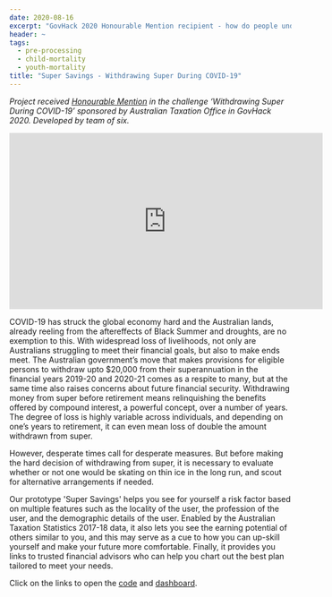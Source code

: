 ```yaml
---
date: 2020-08-16
excerpt: "GovHack 2020 Honourable Mention recipient - how do people understand and prepare for their long term financial needs after withdrawing their superannuation during COVID-19?"
header: ~
tags:
  - pre-processing
  - child-mortality
  - youth-mortality
title: "Super Savings - Withdrawing Super During COVID-19"
---
```


*Project received [Honourable Mention](https://govhack.org/2020-winners/) in the challenge ‘Withdrawing Super During COVID-19’ sponsored by Australian Taxation Office in GovHack 2020. Developed by team of six.*

<iframe width="560" height="315" src="https://www.youtube.com/embed/rDS0fI6PwCI" frameborder="0" allow="accelerometer; autoplay; clipboard-write; encrypted-media; gyroscope; picture-in-picture" allowfullscreen></iframe>  

  
  
COVID-19 has struck the global economy hard and the Australian lands, already reeling from the aftereffects of Black Summer and droughts, are no exemption to this. With widespread loss of livelihoods, not only are Australians struggling to meet their financial goals, but also to make ends meet. The Australian government’s move that makes provisions for eligible persons to withdraw upto $20,000 from their superannuation in the financial years 2019-20 and 2020-21 comes as a respite to many, but at the same time also raises concerns about future financial security. Withdrawing money from super before retirement means relinquishing the benefits offered by compound interest, a powerful concept, over a number of years. The degree of loss is highly variable across individuals, and depending on one’s years to retirement, it can even mean loss of double the amount withdrawn from super.  

However, desperate times call for desperate measures. But before making the hard decision of withdrawing from super, it is necessary to evaluate whether or not one would be skating on thin ice in the long run, and scout for alternative arrangements if needed.  

Our prototype 'Super Savings' helps you see for yourself a risk factor based on multiple features such as the locality of the user, the profession of the user, and the demographic details of the user. Enabled by the Australian Taxation Statistics 2017-18 data, it also lets you see the earning potential of others similar to you, and this may serve as a cue to how you can up-skill yourself and make your future more comfortable. Finally, it provides you links to trusted financial advisors who can help you chart out the best plan tailored to meet your needs.  

Click on the links to open the [code](https://github.com/krsharodh/superPredictor) and [dashboard](https://public.tableau.com/profile/saumya.sinha1550#!/vizhome/GovHack-Dynamic/Dashboard). 